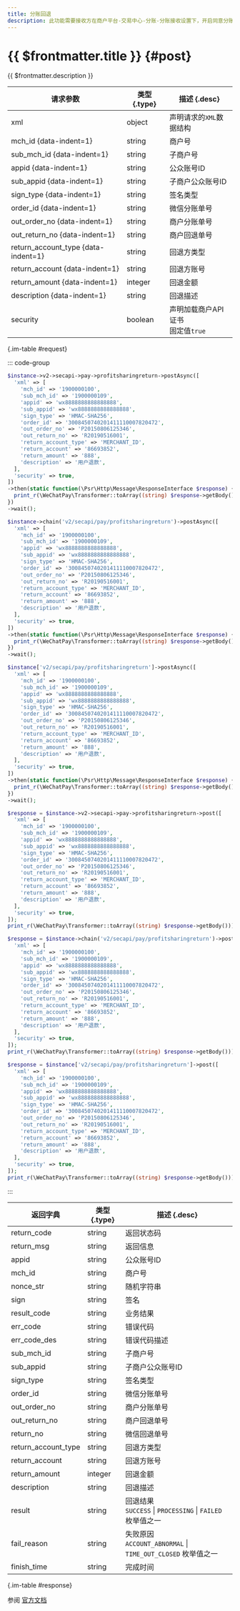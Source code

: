 ```yaml
---
title: 分账回退
description: 此功能需要接收方在商户平台-交易中心-分账-分账接收设置下，开启同意分账回退后，才能使用。分账回退的时限是180天。
---
```


# {{ $frontmatter.title }} {#post}

{{ $frontmatter.description }}

| 请求参数 | 类型 {.type} | 描述 {.desc}
| --- | --- | ---
| xml | object | 声明请求的`XML`数据结构
| mch_id {data-indent=1} | string | 商户号
| sub_mch_id {data-indent=1} | string | 子商户号
| appid {data-indent=1} | string | 公众账号ID
| sub_appid {data-indent=1} | string | 子商户公众账号ID
| sign_type {data-indent=1} | string | 签名类型
| order_id {data-indent=1} | string | 微信分账单号
| out_order_no {data-indent=1} | string | 商户分账单号
| out_return_no {data-indent=1} | string | 商户回退单号
| return_account_type {data-indent=1} | string | 回退方类型
| return_account {data-indent=1} | string | 回退方账号
| return_amount {data-indent=1} | integer | 回退金额
| description {data-indent=1} | string | 回退描述
| security | boolean | 声明加载商户API证书<br/>固定值`true`

{.im-table #request}

::: code-group

```php [异步纯链式]
$instance->v2->secapi->pay->profitsharingreturn->postAsync([
  'xml' => [
    'mch_id' => '1900000100',
    'sub_mch_id' => '1900000109',
    'appid' => 'wx8888888888888888',
    'sub_appid' => 'wx8888888888888888',
    'sign_type' => 'HMAC-SHA256',
    'order_id' => '3008450740201411110007820472',
    'out_order_no' => 'P20150806125346',
    'out_return_no' => 'R20190516001',
    'return_account_type' => 'MERCHANT_ID',
    'return_account' => '86693852',
    'return_amount' => '888',
    'description' => '用户退款',
  ],
  'security' => true,
])
->then(static function(\Psr\Http\Message\ResponseInterface $response) {
  print_r(\WeChatPay\Transformer::toArray((string) $response->getBody()));
})
->wait();
```

```php [异步声明式]
$instance->chain('v2/secapi/pay/profitsharingreturn')->postAsync([
  'xml' => [
    'mch_id' => '1900000100',
    'sub_mch_id' => '1900000109',
    'appid' => 'wx8888888888888888',
    'sub_appid' => 'wx8888888888888888',
    'sign_type' => 'HMAC-SHA256',
    'order_id' => '3008450740201411110007820472',
    'out_order_no' => 'P20150806125346',
    'out_return_no' => 'R20190516001',
    'return_account_type' => 'MERCHANT_ID',
    'return_account' => '86693852',
    'return_amount' => '888',
    'description' => '用户退款',
  ],
  'security' => true,
])
->then(static function(\Psr\Http\Message\ResponseInterface $response) {
  print_r(\WeChatPay\Transformer::toArray((string) $response->getBody()));
})
->wait();
```

```php [异步属性式]
$instance['v2/secapi/pay/profitsharingreturn']->postAsync([
  'xml' => [
    'mch_id' => '1900000100',
    'sub_mch_id' => '1900000109',
    'appid' => 'wx8888888888888888',
    'sub_appid' => 'wx8888888888888888',
    'sign_type' => 'HMAC-SHA256',
    'order_id' => '3008450740201411110007820472',
    'out_order_no' => 'P20150806125346',
    'out_return_no' => 'R20190516001',
    'return_account_type' => 'MERCHANT_ID',
    'return_account' => '86693852',
    'return_amount' => '888',
    'description' => '用户退款',
  ],
  'security' => true,
])
->then(static function(\Psr\Http\Message\ResponseInterface $response) {
  print_r(\WeChatPay\Transformer::toArray((string) $response->getBody()));
})
->wait();
```

```php [同步纯链式]
$response = $instance->v2->secapi->pay->profitsharingreturn->post([
  'xml' => [
    'mch_id' => '1900000100',
    'sub_mch_id' => '1900000109',
    'appid' => 'wx8888888888888888',
    'sub_appid' => 'wx8888888888888888',
    'sign_type' => 'HMAC-SHA256',
    'order_id' => '3008450740201411110007820472',
    'out_order_no' => 'P20150806125346',
    'out_return_no' => 'R20190516001',
    'return_account_type' => 'MERCHANT_ID',
    'return_account' => '86693852',
    'return_amount' => '888',
    'description' => '用户退款',
  ],
  'security' => true,
]);
print_r(\WeChatPay\Transformer::toArray((string) $response->getBody()));
```

```php [同步声明式]
$response = $instance->chain('v2/secapi/pay/profitsharingreturn')->post([
  'xml' => [
    'mch_id' => '1900000100',
    'sub_mch_id' => '1900000109',
    'appid' => 'wx8888888888888888',
    'sub_appid' => 'wx8888888888888888',
    'sign_type' => 'HMAC-SHA256',
    'order_id' => '3008450740201411110007820472',
    'out_order_no' => 'P20150806125346',
    'out_return_no' => 'R20190516001',
    'return_account_type' => 'MERCHANT_ID',
    'return_account' => '86693852',
    'return_amount' => '888',
    'description' => '用户退款',
  ],
  'security' => true,
]);
print_r(\WeChatPay\Transformer::toArray((string) $response->getBody()));
```

```php [同步属性式]
$response = $instance['v2/secapi/pay/profitsharingreturn']->post([
  'xml' => [
    'mch_id' => '1900000100',
    'sub_mch_id' => '1900000109',
    'appid' => 'wx8888888888888888',
    'sub_appid' => 'wx8888888888888888',
    'sign_type' => 'HMAC-SHA256',
    'order_id' => '3008450740201411110007820472',
    'out_order_no' => 'P20150806125346',
    'out_return_no' => 'R20190516001',
    'return_account_type' => 'MERCHANT_ID',
    'return_account' => '86693852',
    'return_amount' => '888',
    'description' => '用户退款',
  ],
  'security' => true,
]);
print_r(\WeChatPay\Transformer::toArray((string) $response->getBody()));
```

:::

| 返回字典 | 类型 {.type} | 描述 {.desc}
| --- | --- | ---
| return_code | string | 返回状态码
| return_msg | string | 返回信息
| appid | string | 公众账号ID
| mch_id | string | 商户号
| nonce_str | string | 随机字符串
| sign | string | 签名
| result_code | string | 业务结果
| err_code | string | 错误代码
| err_code_des | string | 错误代码描述
| sub_mch_id | string | 子商户号
| sub_appid | string | 子商户公众账号ID
| sign_type | string | 签名类型
| order_id | string | 微信分账单号
| out_order_no | string | 商户分账单号
| out_return_no | string | 商户回退单号
| return_no | string | 微信回退单号
| return_account_type | string | 回退方类型
| return_account | string | 回退方账号
| return_amount | integer | 回退金额
| description | string | 回退描述
| result | string | 回退结果<br/>`SUCCESS` \| `PROCESSING` \| `FAILED` 枚举值之一
| fail_reason | string | 失败原因<br/>`ACCOUNT_ABNORMAL` \| `TIME_OUT_CLOSED` 枚举值之一
| finish_time | string | 完成时间

{.im-table #response}

参阅 [官方文档](https://pay.weixin.qq.com/wiki/doc/api/allocation_sp.php?chapter=25_7&index=9)

